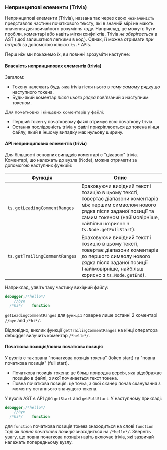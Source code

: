 ### Непринципові елементи (Trivia)
Непринципові елементи (Trivia), названа так через свою `незначимість` представляє частини початкового тексту, які в значній мірі не мають значення для звичайного розуміння коду. Наприклад, це можуть бути пробіли, коментарі або навіть мітки конфліктів. Trivia *не зберігається* в AST (щоб залишатися легкими в коді). Однак, її можна отримати *при  потребі* за допомогою кількох `ts.*` APIs. 

Перш ніж ми покажемо їх, ви повинні зрозуміти наступне:

#### Власність непринципових елементів (trivia)
Загалом:
* Токену належать будь-яка trivia після нього в *тому самому* рядку *до* наступного токена.
* Будь-який коментар *після цього рядка* пов'язаний з наступним токеном.

Для початкових і кінцевих коментарів у файлі:
* Перший токен у початковому файлі отримує всю початкову trivia.
* Остання послідовність trivia у файлі прикріплюється до токена кінця файлу, який в іншому випадку має нульову ширину.

#### API непринципових елементів (trivia)
Для більшості основних випадків коментарі є "цікавою" trivia. Коментарі, що належать до вузла (Node), можна отримати за допомогою наступних функцій:



Функція | Опис
---------|------------
`ts.getLeadingCommentRanges` | Враховуючи вихідний текст і позицію в цьому тексті, повертає діапазони коментарів між першим символом нового рядка після заданої позиції та самим токеном (найімовірніше, найбільш корисно з `ts.Node.getFullStart`).
`ts.getTrailingCommentRanges` | Враховуючи вихідний текст і позицію в цьому тексті, повертає діапазони коментарів до першого символу нового рядка після заданої позиції (найімовірніше, найбільш корисно з `ts.Node.getEnd`).

Наприклад, уявіть таку частину вихідний файлу:

```ts
debugger;/*hello*/
    //bye
  /*hi*/    function
```

`getLeadingCommentRanges` для `функції` поверне лише останні 2 коментарі `//bye` and `/*hi*/`.

Відповідно, виклик функції `getTrailingCommentRanges` на кінці оператора debugger вилучить коментар `/*hello*/`.

#### Початкова позиція/повна початкова позиція
У вузлів є так звана "початкова позиція токена" (token start) та "повна початкова позиція" (full start).

* Початкова позиція токена: це більш природна версія, яка відображає позицію в файлі, з якої починається текст токена.
* Повна початкова позиція: це точка, з якої сканер почав сканування з моменту останнього значущого токена.

У вузлів AST є API для `getStart` and `getFullStart`. У наступному прикладі:

```ts
debugger;/*hello*/
    //bye
  /*hi*/    function
```
для `function`  початкова позиція токена знаходиться на слові `function` тоді як *повна початкова позиція* знаходиться на `/*hello*/`. Зверніть увагу, що повна початкова позиція навіть включає trivia, які зазвичай належать попередньому вузлу. 